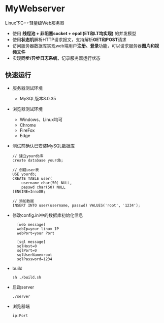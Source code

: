 # MyWebserver
Linux下C++轻量级Web服务器

- 使用 **线程池 + 非阻塞socket + epoll(ET和LT均实现)** 的并发模型
- 使用**状态机**解析HTTP请求报文，支持解析**GET和POST**请求
- 访问服务器数据库实现web端用户**注册、登录**功能，可以请求服务器**图片和视频文件**
- 实现**同步/异步日志系统**，记录服务器运行状态



## 快速运行

- 服务器测试环境

  - MySQL版本8.0.35

- 浏览器测试环境

  - Windows、Linux均可
  - Chrome
  - FireFox
  - Edge

- 测试前确认已安装MySQL数据库

  ```
  // 建立yourdb库
  create database yourdb;
  
  // 创建user表
  USE yourdb;
  CREATE TABLE user(
      username char(50) NULL,
      passwd char(50) NULL
  )ENGINE=InnoDB;
  
  // 添加数据
  INSERT INTO user(username, passwd) VALUES('root', '1234');
  ```

  
- 修改config.ini中的数据库初始化信息

  ```
	[web message]
	webIp=your linux IP
	webPort=your Port

	[sql message]
	sqlHost=0
	sqlPort=0
	sqlUserName=root
	sqlPassword=1234

  ```


- build

  ```
  sh ./build.sh
  ```

  

- 启动server

  ```
  ./server
  ```

  

- 浏览器端

  ```
  ip:Port
  ```
